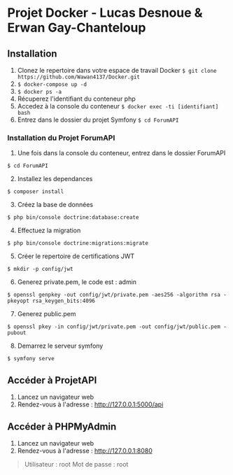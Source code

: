 # Projet Docker - Lucas Desnoue & Erwan Gay-Chanteloup

## Installation 

1. Clonez le repertoire dans votre espace de travail Docker `$ git clone https://github.com/Wawan4137/Docker.git` 
2. `$ docker-compose up -d`
3. `$ docker ps -a`
4. Récuperez l'identifiant du conteneur php
5. Accedez à la console du conteneur `$ docker exec -ti [identifiant] bash`
6. Entrez dans le dossier du projet Symfony `$ cd ForumAPI`

### Installation du Projet ForumAPI

1. Une fois dans la console du conteneur, entrez dans le dossier ForumAPI 

`$ cd ForumAPI`

2. Installez les dependances 

`$ composer install`

3. Créez la base de données 

`$ php bin/console doctrine:database:create`

4. Effectuez la migration 

`$ php bin/console doctrine:migrations:migrate`

5. Créer le repertoire de certifications JWT

`$ mkdir -p config/jwt`

6. Generez private.pem, le code est : admin

`$ openssl genpkey -out config/jwt/private.pem -aes256 -algorithm rsa -pkeyopt rsa_keygen_bits:4096`

7. Generez public.pem

`$ openssl pkey -in config/jwt/private.pem -out config/jwt/public.pem -pubout`

8. Demarrez le serveur symfony

`$ symfony serve`

## Accéder à ProjetAPI

1. Lancez un navigateur web
2. Rendez-vous à l'adresse : http://127.0.0.1:5000/api

## Accéder à PHPMyAdmin

1. Lancez un navigateur web
2. Rendez-vous à l'adresse : http://127.0.0.1:8080

> Utilisateur : root
> Mot de passe : root
